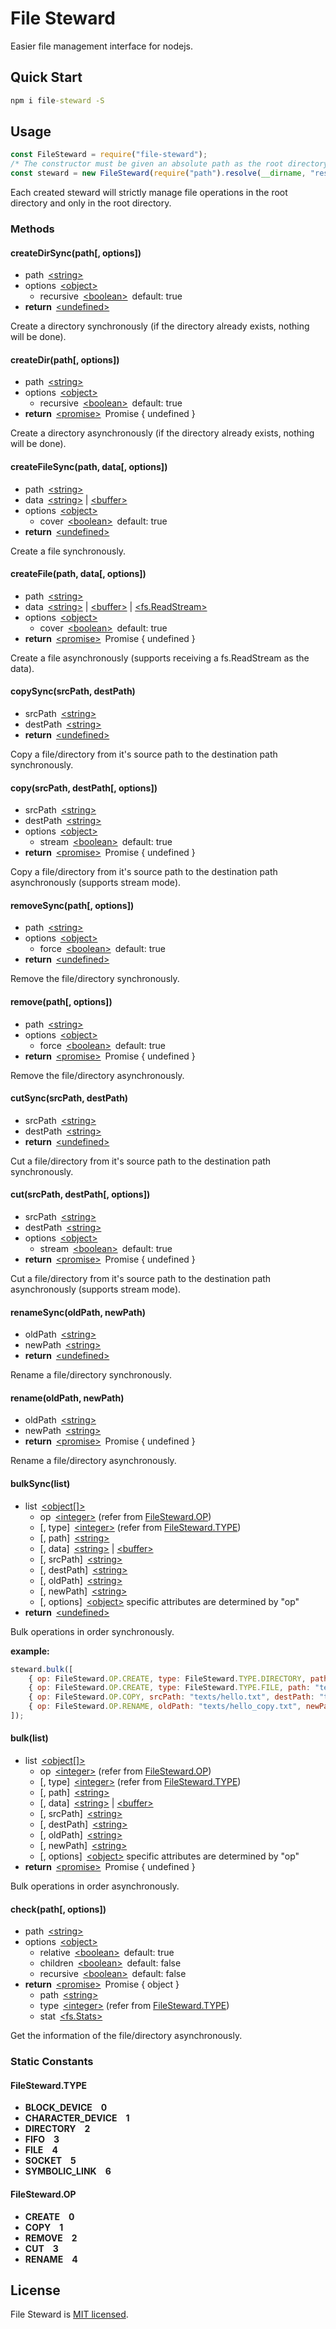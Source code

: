 # File Steward

Easier file management interface for nodejs.

## Quick Start

```cmd
npm i file-steward -S
```

## Usage

```js
const FileSteward = require("file-steward");
/* The constructor must be given an absolute path as the root directory to manage. */
const steward = new FileSteward(require("path").resolve(__dirname, "resource"));
```

Each created steward will strictly manage file operations in the root directory and only in the root directory.

### Methods

#### createDirSync(path[, options])

+ path&ensp;[\<string\>][string_link]
+ options&ensp;[\<object\>][object_link]
  + recursive&ensp;[\<boolean\>][boolean_link]&ensp;default: true
+ **return**&ensp;[\<undefined\>][undefined_link]

Create a directory synchronously (if the directory already exists, nothing will be done).

#### createDir(path[, options])

+ path&ensp;[\<string\>][string_link]
+ options&ensp;[\<object\>][object_link]
  + recursive&ensp;[\<boolean\>][boolean_link]&ensp;default: true
+ **return**&ensp;[\<promise\>][promise_link]&ensp;Promise { undefined }

Create a directory asynchronously (if the directory already exists, nothing will be done).

#### createFileSync(path, data[, options])

+ path&ensp;[\<string\>][string_link]
+ data&ensp;[\<string\>][string_link] | [\<buffer\>][buffer_link]
+ options&ensp;[\<object\>][object_link]
  + cover&ensp;[\<boolean\>][boolean_link]&ensp;default: true
+ **return**&ensp;[\<undefined\>][undefined_link]

Create a file synchronously.

#### createFile(path, data[, options])

+ path&ensp;[\<string\>][string_link]
+ data&ensp;[\<string\>][string_link] | [\<buffer\>][buffer_link] | [\<fs.ReadStream\>][fsReadStream_link]
+ options&ensp;[\<object\>][object_link]
  + cover&ensp;[\<boolean\>][boolean_link]&ensp;default: true
+ **return**&ensp;[\<promise\>][promise_link]&ensp;Promise { undefined }

Create a file asynchronously (supports receiving a fs.ReadStream as the data).

#### copySync(srcPath, destPath)

+ srcPath&ensp;[\<string\>][string_link]
+ destPath&ensp;[\<string\>][string_link]
+ **return**&ensp;[\<undefined\>][undefined_link]

Copy a file/directory from it's source path to the destination path synchronously.

#### copy(srcPath, destPath[, options])

+ srcPath&ensp;[\<string\>][string_link]
+ destPath&ensp;[\<string\>][string_link]
+ options&ensp;[\<object\>][object_link]
  + stream&ensp;[\<boolean\>][boolean_link]&ensp;default: true
+ **return**&ensp;[\<promise\>][promise_link]&ensp;Promise { undefined }

Copy a file/directory from it's source path to the destination path asynchronously (supports stream mode).

#### removeSync(path[, options])

+ path&ensp;[\<string\>][string_link]
+ options&ensp;[\<object\>][object_link]
  + force&ensp;[\<boolean\>][boolean_link]&ensp;default: true
+ **return**&ensp;[\<undefined\>][undefined_link]

Remove the file/directory synchronously.

#### remove(path[, options])

+ path&ensp;[\<string\>][string_link]
+ options&ensp;[\<object\>][object_link]
  + force&ensp;[\<boolean\>][boolean_link]&ensp;default: true
+ **return**&ensp;[\<promise\>][promise_link]&ensp;Promise { undefined }

Remove the file/directory asynchronously.

#### cutSync(srcPath, destPath)

+ srcPath&ensp;[\<string\>][string_link]
+ destPath&ensp;[\<string\>][string_link]
+ **return**&ensp;[\<undefined\>][undefined_link]

Cut a file/directory from it's source path to the destination path synchronously.

#### cut(srcPath, destPath[, options])

+ srcPath&ensp;[\<string\>][string_link]
+ destPath&ensp;[\<string\>][string_link]
+ options&ensp;[\<object\>][object_link]
  + stream&ensp;[\<boolean\>][boolean_link]&ensp;default: true
+ **return**&ensp;[\<promise\>][promise_link]&ensp;Promise { undefined }

Cut a file/directory from it's source path to the destination path asynchronously (supports stream mode).

#### renameSync(oldPath, newPath)

+ oldPath&ensp;[\<string\>][string_link]
+ newPath&ensp;[\<string\>][string_link]
+ **return**&ensp;[\<undefined\>][undefined_link]

Rename a file/directory synchronously.

#### rename(oldPath, newPath)

+ oldPath&ensp;[\<string\>][string_link]
+ newPath&ensp;[\<string\>][string_link]
+ **return**&ensp;[\<promise\>][promise_link]&ensp;Promise { undefined }

Rename a file/directory asynchronously.

#### bulkSync(list)

+ list&ensp;[\<object[]\>][object_link]
  + op&ensp;[\<integer\>][number_link] (refer from [FileSteward.OP](#filestewardop))
  + [, type]&ensp;[\<integer\>][number_link] (refer from [FileSteward.TYPE](#filestewardtype))
  + [, path]&ensp;[\<string\>][string_link]
  + [, data]&ensp;[\<string\>][string_link] | [\<buffer\>][buffer_link]
  + [, srcPath]&ensp;[\<string\>][string_link]
  + [, destPath]&ensp;[\<string\>][string_link]
  + [, oldPath]&ensp;[\<string\>][string_link]
  + [, newPath]&ensp;[\<string\>][string_link]
  + [, options]&ensp;[\<object\>][object_link] specific attributes are determined by "op"
+ **return**&ensp;[\<undefined\>][undefined_link]

Bulk operations in order synchronously.

**example:**

```js
steward.bulk([
    { op: FileSteward.OP.CREATE, type: FileSteward.TYPE.DIRECTORY, path: "texts" },
    { op: FileSteward.OP.CREATE, type: FileSteward.TYPE.FILE, path: "texts/hello.txt", data: "Hello world!" },
    { op: FileSteward.OP.COPY, srcPath: "texts/hello.txt", destPath: "texts/hello_copy.txt" },
    { op: FileSteward.OP.RENAME, oldPath: "texts/hello_copy.txt", newPath: "texts/hello_backup.txt" },
]);
```

#### bulk(list)

+ list&ensp;[\<object[]\>][object_link]
  + op&ensp;[\<integer\>][number_link] (refer from [FileSteward.OP](#filestewardop))
  + [, type]&ensp;[\<integer\>][number_link] (refer from [FileSteward.TYPE](#filestewardtype))
  + [, path]&ensp;[\<string\>][string_link]
  + [, data]&ensp;[\<string\>][string_link] | [\<buffer\>][buffer_link]
  + [, srcPath]&ensp;[\<string\>][string_link]
  + [, destPath]&ensp;[\<string\>][string_link]
  + [, oldPath]&ensp;[\<string\>][string_link]
  + [, newPath]&ensp;[\<string\>][string_link]
  + [, options]&ensp;[\<object\>][object_link] specific attributes are determined by "op"
+ **return**&ensp;[\<promise\>][promise_link]&ensp;Promise { undefined }

Bulk operations in order asynchronously.

#### check(path[, options])

+ path&ensp;[\<string\>][string_link]
+ options&ensp;[\<object\>][object_link]
  + relative&ensp;[\<boolean\>][boolean_link]&ensp;default: true
  + children&ensp;[\<boolean\>][boolean_link]&ensp;default: false
  + recursive&ensp;[\<boolean\>][boolean_link]&ensp;default: false
+ **return**&ensp;[\<promise\>][promise_link]&ensp;Promise { object }
  + path&ensp;[\<string\>][string_link]
  + type&ensp;[\<integer\>][number_link] (refer from [FileSteward.TYPE](#filestewardtype))
  + stat&ensp;[\<fs.Stats\>][fsStats_link]

Get the information of the file/directory asynchronously.

### Static Constants

#### FileSteward.TYPE

+ **BLOCK_DEVICE**&emsp;**0**
+ **CHARACTER_DEVICE**&emsp;**1**
+ **DIRECTORY**&emsp;**2**
+ **FIFO**&emsp;**3**
+ **FILE**&emsp;**4**
+ **SOCKET**&emsp;**5**
+ **SYMBOLIC_LINK**&emsp;**6**

#### FileSteward.OP

+ **CREATE**&emsp;**0**
+ **COPY**&emsp;**1**
+ **REMOVE**&emsp;**2**
+ **CUT**&emsp;**3**
+ **RENAME**&emsp;**4**

## License

File Steward is [MIT licensed](./LICENSE).

[number_link]: https://developer.mozilla.org/en-US/docs/Web/JavaScript/Data_structures#number_type
[string_link]: https://developer.mozilla.org/en-US/docs/Web/JavaScript/Data_structures#string_type
[undefined_link]: https://developer.mozilla.org/en-US/docs/Web/JavaScript/Data_structures#undefined_type
[boolean_link]: https://developer.mozilla.org/en-US/docs/Web/JavaScript/Data_structures#boolean_type
[object_link]: https://developer.mozilla.org/en-US/docs/Web/JavaScript/Reference/Global_Objects/Object
[promise_link]: https://developer.mozilla.org/en-US/docs/Web/JavaScript/Reference/Global_Objects/Promise
[buffer_link]: https://nodejs.org/dist/latest-v16.x/docs/api/buffer.html#buffer
[fsReadStream_link]: https://nodejs.org/dist/latest-v16.x/docs/api/fs.html#class-fsreadstream
[fsStats_link]: https://nodejs.org/dist/latest-v16.x/docs/api/fs.html#class-fsstats
